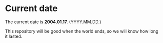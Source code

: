 # Current date

The current date is **2004.01.17.** (YYYY.MM.DD.)

This repository will be good when the world ends, so we will know how long it lasted.